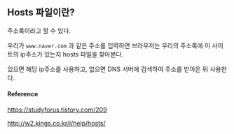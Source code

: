 ## Hosts 파일이란?

주소록이라고 할 수 있다.

우리가 `www.naver.com` 과 같은 주소를 입력하면 브라우저는 우리의 주소록에 이 사이트의 ip주소가 있는지 hosts 파일을 찾아본다.

있으면 해당 ip주소를 사용하고, 없으면 DNS 서버에 검색하여 주소를 받아온 뒤 사용한다.



#### Reference

https://studyforus.tistory.com/209

http://w2.kings.co.kr/i/help/hosts/

